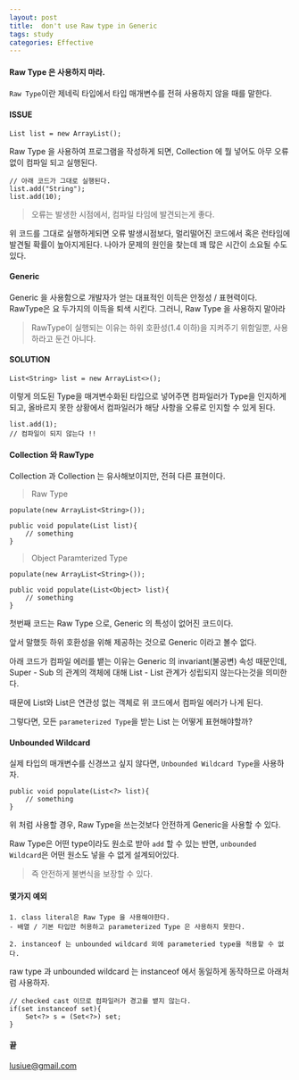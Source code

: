 ```yaml
---
layout: post
title:  don't use Raw type in Generic
tags: study
categories: Effective
---
```


#### Raw Type 은 사용하지 마라.

`Raw Type`이란 제네릭 타입에서 타입 매개변수를 전혀 사용하지 않을 때를 말한다.

#### ISSUE

```
List list = new ArrayList();
```

Raw Type 을 사용하여 프로그램을 작성하게 되면, Collection 에 뭘 넣어도 아무 오류없이 컴파일 되고 실행된다.

```
// 아래 코드가 그대로 실행된다.
list.add("String");
list.add(10);
```

> 오류는 발생한 시점에서, 컴파일 타임에 발견되는게 좋다.

위 코드를 그대로 실행하게되면 오류 발생시점보다, 멀리떨어진 코드에서 혹은 런타임에 발견될 확률이 높아지게된다. 나아가 문제의 원인을 찾는데 꽤 많은 시간이 소요될 수도 있다.

#### Generic 

Generic 을 사용함으로 개발자가 얻는 대표적인 이득은 안정성 / 표현력이다. RawType은 요 두가지의 이득을 퇴색 시킨다. 그러니, Raw Type 을 사용하지 말아라

> RawType이 실행되는 이유는 하위 호환성(1.4 이하)을 지켜주기 위함일뿐, 사용하라고 둔건 아니다.

#### SOLUTION

```
List<String> list = new ArrayList<>();
```

이렇게 의도된 Type을 매겨변수화된 타입으로 넣어주면 컴파일러가 Type을 인지하게되고, 올바르지 못한 상황에서 컴파일러가 해당 사항을 오류로 인지할 수 있게 된다.

```
list.add(1);
// 컴파일이 되지 않는다 !! 
```

#### Collection 와 RawType

Collection 과 Collection<Object> 는 유사해보이지만, 전혀 다른 표현이다.

> Raw Type

```
populate(new ArrayList<String>());

public void populate(List list){
    // something
}
```


> Object Paramterized Type

```
populate(new ArrayList<String>());

public void populate(List<Object> list){
    // something
}
```

첫번째 코드는 Raw Type 으로, Generic 의 특성이 없어진 코드이다.

앞서 말했듯 하위 호환성을 위해 제공하는 것으로 Generic 이라고 볼수 없다.

아래 코드가 컴파일 에러를 뱉는 이유는 Generic 의 invariant(불공변) 속성 때문인데, Super - Sub 의 관계의 객체에 대해 List - List 관계가 성립되지 않는다는것을 의미한다.

때문에 List<String>와 List<Object>은 연관성 없는 객체로 위 코드에서 컴파일 에러가 나게 된다.

그렇다면, 모든 `parameterized Type`을 받는 List 는 어떻게 표현해야할까?

#### Unbounded Wildcard

실제 타입의 매개변수를 신경쓰고 싶지 않다면, `Unbounded Wildcard Type`을 사용하자.


```
public void populate(List<?> list){
    // something
}
```

위 처럼 사용할 경우, Raw Type을 쓰는것보다 안전하게 Generic을 사용할 수 있다.

Raw Type은 어떤 type이라도 원소로 받아 `add` 할 수 있는 반면, `unbounded Wildcard`은 어떤 원소도 넣을 수 없게 설계되어있다.

> 즉 안전하게 불변식을 보장할 수 있다.

#### 몇가지 예외 

```
1. class literal은 Raw Type 을 사용해야한다.
- 배열 / 기본 타입만 허용하고 parameterized Type 은 사용하지 못한다.

2. instanceof 는 unbounded wildcard 외에 parameteried type을 적용할 수 없다.
```

raw type 과 unbounded wildcard 는 instanceof 에서 동일하게 동작하므로 아래처럼 사용하자.

```
// checked cast 이므로 컴파일러가 경고를 뱉지 않는다.
if(set instanceof set){
    Set<?> s = (Set<?>) set;
}
```


#### 끝 

lusiue@gmail.com   
